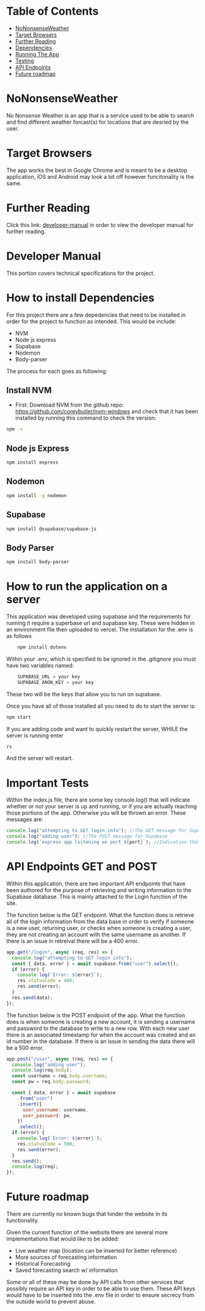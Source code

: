 # Table of Contents

- [NoNonsenseWeather](#nononsenseweather)
- [Target Browsers](#target-browsers)
- [Further Reading](#further-reading)
- [Dependencies](#how-to-install-dependencies)
- [Running The App](#how-to-run-the-application-on-a-server)
- [Testing](#important-tests)
- [API Endpoints](#api-endpoints-get-and-post)
- [Future roadmap](#future-roadmap)

# NoNonsenseWeather

No Nonsense Weather is an app that is a service used to be able to search and find
different weather forcast(s) for locations that are desried by the user.

# Target Browsers

The app works the best in Google Chrome and is meant to be a desktop application, iOS and Android
may look a bit off however funcitonality is the same.

# Further Reading

Click this link: [developer-manual](#Developer-Manual) in order to view the developer manual for further reading.

# Developer Manual

This portion covers technical specifications for the project.

# How to install Dependencies

For this project there are a few depedencies that need to be installed in order for the project to function as intended.
This would be include:

- NVM
- Node js express
- Supabase
- Nodemon
- Body-parser

The process for each goes as following:

## Install NVM

- First: Download NVM from the github repo: https://github.com/coreybutler/nvm-windows and check that it has been installed by running this command to check the version:

```bash
npm -v
```

## Node js Express

```bash
npm install express
```

## Nodemon

```bash
npm install -g nodemon
```

## Supabase

```bash
npm install @supabase/supabase-js
```

## Body Parser

```bash
npm install body-parser
```

# How to run the application on a server

This application was developed using supabase and the requirements for running it require a superbase url and supabase key. These were hidden in an environment file then uploaded to vercel. The installation for the .env is as follows

```bash
    npm install dotenv
```

Within your .env, which is specified to be ignored in the .gitignore you must have two variables named:

```javascript
    SUPABASE_URL = your key
    SUPABASE_ANON_KEY = your key
```

These two will be the keys that allow you to run on supabase.

Once you have all of those installed all you need to do to start the server is:

```bash
npm start
```

If you are adding code and want to quickly restart the server, WHILE the server is running enter

```bash
rs
```

And the server will restart.

# Important Tests

Within the index.js file, there are some key console.log() that will indicate whether or not your server is up and running, or if you are actually reaching those portions of the app. Otherwise you will be thrown an error. These messages are:

```javascript
console.log("attempting to GET login info"); //The GET message for Supabase
console.log("adding user"); //The POST message for Supabase
console.log(`express app lsitening on port ${port}`); //Indication that your server is running on your desired port, 3000 was used in the index.js
```

# API Endpoints GET and POST

Within this application, there are two important API endpoints that have been authored for the purpose of retrieving and writing information to the Supabase database. This is mainly attached to the Login function of the site.

The function below is the GET endpoint. What the function does is retrieve all of the login information from the data base in order to verify if someone is a new user, returning user, or checks when someone is creating a user, they are not creating an account with the same username as another. If there is an issue in retreival there will be a 400 error.

```javascript
app.get("/login", async (req, res) => {
  console.log("attempting to GET login info");
  const { data, error } = await supabase.from("user").select();
  if (error) {
    console.log(`Error: ${error}`);
    res.statusCode = 400;
    res.send(error);
  }
  res.send(data);
});
```

The function below is the POST endpoint of the app. What the function does is when someone is creating a new account, it is sending a username and password to the database to write to a new row. With each new user there is an associated timestamp for when the account was created and an id number in the database. If there is an issue in sending the data there will be a 500 error.

```javascript
app.post("/user", async (req, res) => {
  console.log("adding user");
  console.log(req.body);
  const username = req.body.username;
  const pw = req.body.password;

  const { data, error } = await supabase
    .from("user")
    .insert({
      user_username: username,
      user_password: pw,
    })
    .select();
  if (error) {
    console.log(`Error: ${error}`);
    res.statusCode = 500;
    res.send(error);
  }
  res.send();
  console.log(req);
});
```

# Future roadmap

There are currently no known bugs that hinder the website in its functionality.

Given the current function of the website there are several more implementations that would like to be added:

- Live weather map (location can be inserted for better reference)
- More sources of forecasting information
- Historical Forecasting
- Saved forecasting search w/ information

Some or all of these may be done by API calls from other services that possibly require an API key in order to be able to use them. These API keys would have to be inserted into the .env file in order to ensure secrecy from the outside world to prevent abuse.
